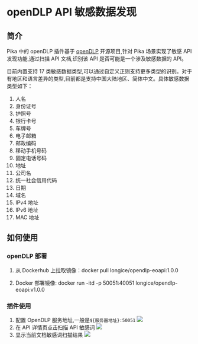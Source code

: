 # openDLP API 敏感数据发现

## 简介

Pika 中的 openDLP 插件基于 [openDLP](https://github.com/hitsz-ids/openDLP) 开源项目,针对 Pika 场景实现了敏感 API 发现功能,通过扫描 API 文档,识别该 API 是否可能是一个涉及敏感数据的 API。

目前内置支持 17 类敏感数据类型,可以通过自定义正则支持更多类型的识别。对于有地区和语言差异的类型,目前都是支持中国大陆地区、简体中文。具体敏感数据类型如下：

1. 人名
2. 身份证号
3. 护照号
4. 银行卡号
5. 车牌号
6. 电子邮箱
7. 邮政编码
8. 移动手机号码
9. 固定电话号码
10. 地址
11. 公司名
12. 统一社会信用代码
13. 日期
14. 域名
15. IPv4 地址
16. IPv6 地址
17. MAC 地址

## 如何使用

### openDLP 部署

1. 从 Dockerhub 上拉取镜像：docker pull longice/opendlp-eoapi:1.0.0

2. Docker 部署镜像: docker run -itd -p 50051:40051 longice/opendlp-eoapi:v1.0.0

### 插件使用

1. 配置 OpenDLP 服务地址,一般是`${服务器地址}:50051`
   ![](https://raw.githubusercontent.com/kamalyes/pika-extensions/master/packages/pika-openDLP/assets/images/2022-11-17-18-49-22.png)
2. 在 API 详情页点击扫描 API 敏感词
   ![](https://raw.githubusercontent.com/kamalyes/pika-extensions/master/packages/pika-openDLP/assets/images/2022-11-17-18-50-30.png)
3. 显示当前文档敏感词扫描结果
   ![](https://raw.githubusercontent.com/kamalyes/pika-extensions/master/packages/pika-openDLP/assets/images/2022-11-17-18-52-07.png)
